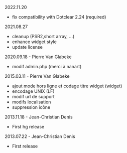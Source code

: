2022.11.20
- fix compatibility with Dotclear 2.24 (required)

2021.08.27
- cleanup (PSR2,short array, ...)
- enhance widget style
- update license

2020.09.18 - Pierre Van Glabeke
- modif admin.php (merci à nanart)

2015.03.11 - Pierre Van Glabeke
- ajout mode hors ligne et codage titre widget (widget)
- encodage UNIX (LF)
- modif url de support
- modifs localisation
- suppression icône

2013.11.18 - Jean-Christian Denis
- First hg release

2013.07.22 - Jean-Christian Denis
- First release